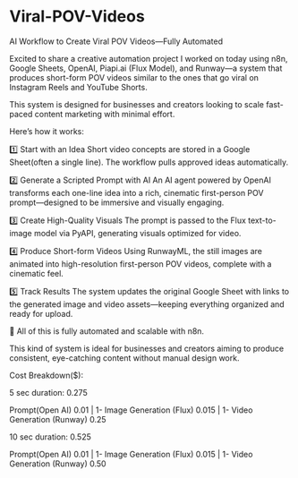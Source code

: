 # Viral-POV-Videos
AI Workflow to Create Viral POV Videos—Fully Automated


Excited to share a creative automation project I worked on today using n8n, Google Sheets, OpenAI, Piapi.ai (Flux Model), and Runway—a system that produces short-form POV videos similar to the ones that go viral on Instagram Reels and YouTube Shorts.

This system is designed for businesses and creators looking to scale fast-paced content marketing with minimal effort.

Here’s how it works:

1️⃣ Start with an Idea
Short video concepts are stored in a Google Sheet(often a single line). The workflow pulls approved ideas automatically.

2️⃣ Generate a Scripted Prompt with AI
An AI agent powered by OpenAI transforms each one-line idea into a rich, cinematic first-person POV prompt—designed to be immersive and visually engaging.

3️⃣ Create High-Quality Visuals
The prompt is passed to the Flux text-to-image model via PyAPI, generating visuals optimized for video.

4️⃣ Produce Short-form Videos
Using RunwayML, the still images are animated into high-resolution first-person POV videos, complete with a cinematic feel.

5️⃣ Track Results
The system updates the original Google Sheet with links to the generated image and video assets—keeping everything organized and ready for upload.

🔁 All of this is fully automated and scalable with n8n.

This kind of system is ideal for businesses and creators aiming to produce consistent, eye-catching content without manual design work.


Cost Breakdown($):


5 sec duration: 0.275

Prompt(Open AI) 0.01 | 1- Image Generation (Flux)	0.015 | 1- Video Generation (Runway)   0.25


10 sec duration: 0.525

Prompt(Open AI) 0.01 | 1- Image Generation (Flux)	0.015 | 1- Video Generation (Runway)   0.50


